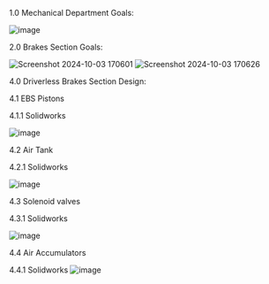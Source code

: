 1.0 Mechanical Department Goals:

![image](https://github.com/user-attachments/assets/bd6502bd-729a-4e5f-834d-59d3b41daa7e)

2.0 Brakes Section Goals:

![Screenshot 2024-10-03 170601](https://github.com/user-attachments/assets/e50061ab-4456-4657-b88a-8043dfd93e69)
![Screenshot 2024-10-03 170626](https://github.com/user-attachments/assets/7f5e29cf-b62a-4df3-909b-45d282ecb651)

4.0 Driverless Brakes Section Design:

4.1 EBS Pistons

4.1.1 Solidworks

![image](https://github.com/user-attachments/assets/eb459530-bc1d-45a1-855e-d1cc7c7d661e)

4.2 Air Tank

4.2.1 Solidworks

![image](https://github.com/user-attachments/assets/b272fa7b-0c77-4ea8-b050-2356f11044e8)

4.3 Solenoid valves

4.3.1 Solidworks

![image](https://github.com/user-attachments/assets/bb8596ca-5cfc-46d3-9219-6aa1dedb1caf)

4.4 Air Accumulators

4.4.1 Solidworks
![image](https://github.com/user-attachments/assets/d8692d60-c412-43a6-89e8-f9ccd4f82d2e)

